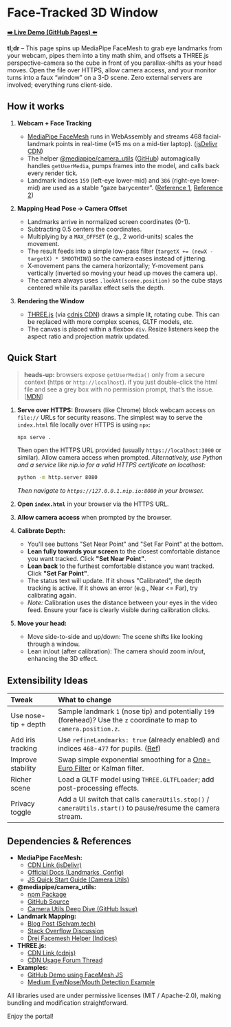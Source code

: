 # Face-Tracked 3D Window

**[➡️ Live Demo (GitHub Pages) ⬅️](https://konradish.github.io/magic-window/)**

**tl;dr** – This page spins up MediaPipe FaceMesh to grab eye landmarks from your webcam, pipes them into a tiny math shim, and offsets a THREE.js perspective-camera so the cube in front of you parallax-shifts as your head moves. Open the file over HTTPS, allow camera access, and your monitor turns into a faux “window” on a 3-D scene. Zero external servers are involved; everything runs client-side.

## How it works

1.  **Webcam + Face Tracking**
    *   [MediaPipe FaceMesh](https://github.com/google/mediapipe/blob/master/mediapipe/modules/face_geometry/README.md) runs in WebAssembly and streams 468 facial-landmark points in real-time (≈15 ms on a mid-tier laptop). ([jsDelivr CDN](https://www.jsdelivr.com/package/npm/@mediapipe/face_mesh))
    *   The helper [@mediapipe/camera\_utils](https://www.npmjs.com/package/@mediapipe/camera_utils) ([GitHub](https://github.com/google/mediapipe/tree/master/mediapipe/web/solutions/camera_utils)) automagically handles `getUserMedia`, pumps frames into the model, and calls back every render tick.
    *   Landmark indices `159` (left-eye lower-mid) and `386` (right-eye lower-mid) are used as a stable “gaze barycenter”. ([Reference 1](https://www.selvam.tech/blogs/mediapipe-facemesh-keypoints/), [Reference 2](https://stackoverflow.com/questions/66979377/mediapipe-face-mesh-keypoints-corresponding-to-the-face-parts))

2.  **Mapping Head Pose → Camera Offset**
    *   Landmarks arrive in normalized screen coordinates (0-1).
    *   Subtracting 0.5 centers the coordinates.
    *   Multiplying by a `MAX_OFFSET` (e.g., 2 world-units) scales the movement.
    *   The result feeds into a simple low-pass filter (`targetX += (newX - targetX) * SMOOTHING`) so the camera eases instead of jittering.
    *   X-movement pans the camera horizontally; Y-movement pans vertically (inverted so moving your head up moves the camera up).
    *   The camera always uses `.lookAt(scene.position)` so the cube stays centered while its parallax effect sells the depth.

3.  **Rendering the Window**
    *   [THREE.js](https://threejs.org/) (via [cdnjs CDN](https://cdnjs.com/libraries/three.js/)) draws a simple lit, rotating cube. This can be replaced with more complex scenes, GLTF models, etc.
    *   The canvas is placed within a flexbox `div`. Resize listeners keep the aspect ratio and projection matrix updated.

## Quick Start

> **heads-up:** browsers expose `getUserMedia()` only from a secure context (https or `http://localhost`). if you just double-click the html file and see a grey box with no permission prompt, that’s the issue. [[MDN](https://developer.mozilla.org/en-US/docs/Web/API/Navigator/getUserMedia)]

1.  **Serve over HTTPS:** Browsers (like Chrome) block webcam access on `file://` URLs for security reasons. The simplest way to serve the `index.html` file locally over HTTPS is using `npx`:
    ```bash
    npx serve .
    ```
    Then open the HTTPS URL provided (usually `https://localhost:3000` or similar). Allow camera access when prompted.
    *Alternatively, use Python and a service like nip.io for a valid HTTPS certificate on localhost:*
    ```bash
    python -m http.server 8080
    ```
    *Then navigate to `https://127.0.0.1.nip.io:8080` in your browser.*

2.  **Open `index.html`** in your browser via the HTTPS URL.

3.  **Allow camera access** when prompted by the browser.

4.  **Calibrate Depth:**
    *   You'll see buttons "Set Near Point" and "Set Far Point" at the bottom.
    *   **Lean fully towards your screen** to the closest comfortable distance you want tracked. Click **"Set Near Point"**.
    *   **Lean back** to the furthest comfortable distance you want tracked. Click **"Set Far Point"**.
    *   The status text will update. If it shows "Calibrated", the depth tracking is active. If it shows an error (e.g., Near <= Far), try calibrating again.
    *   *Note:* Calibration uses the distance between your eyes in the video feed. Ensure your face is clearly visible during calibration clicks.

5.  **Move your head:**
    *   Move side-to-side and up/down: The scene shifts like looking through a window.
    *   Lean in/out (after calibration): The camera should zoom in/out, enhancing the 3D effect.

## Extensibility Ideas

| Tweak                 | What to change                                                                                                |
| :-------------------- | :------------------------------------------------------------------------------------------------------------ |
| Use nose-tip + depth  | Sample landmark `1` (nose tip) and potentially `199` (forehead)? Use the `z` coordinate to map to `camera.position.z`. |
| Add iris tracking     | Use `refineLandmarks: true` (already enabled) and indices `468`-`477` for pupils. ([Ref](https://github.com/tensorflow/tfjs-models/blob/master/face-landmarks-detection/mesh_map.jpg)) |
| Improve stability     | Swap simple exponential smoothing for a [One-Euro Filter](https://cristal.univ-lille.fr/~casiez/1euro/) or Kalman filter. |
| Richer scene          | Load a GLTF model using `THREE.GLTFLoader`; add post-processing effects.                                      |
| Privacy toggle        | Add a UI switch that calls `cameraUtils.stop()` / `cameraUtils.start()` to pause/resume the camera stream.      |

## Dependencies & References

*   **MediaPipe FaceMesh:**
    *   [CDN Link (jsDelivr)](https://www.jsdelivr.com/package/npm/@mediapipe/face_mesh)
    *   [Official Docs (Landmarks, Config)](https://developers.google.com/mediapipe/solutions/vision/face_landmarker/index#face_landmarks)
    *   [JS Quick Start Guide (Camera Utils)](https://developers.google.com/mediapipe/solutions/vision/face_landmarker/web_js)
*   **@mediapipe/camera\_utils:**
    *   [npm Package](https://www.npmjs.com/package/@mediapipe/camera_utils)
    *   [GitHub Source](https://github.com/google/mediapipe/tree/master/mediapipe/web/solutions/camera_utils)
    *   [Camera Utils Deep Dive (GitHub Issue)](https://github.com/google/mediapipe/issues/1220)
*   **Landmark Mapping:**
    *   [Blog Post (Selvam.tech)](https://www.selvam.tech/blogs/mediapipe-facemesh-keypoints/)
    *   [Stack Overflow Discussion](https://stackoverflow.com/questions/66979377/mediapipe-face-mesh-keypoints-corresponding-to-the-face-parts)
    *   [Drei Facemesh Helper (Indices)](https://drei.pmnd.rs/?path=/story/misc-facemesh--face-mesh-standard-story)
*   **THREE.js:**
    *   [CDN Link (cdnjs)](https://cdnjs.com/libraries/three.js/)
    *   [CDN Usage Forum Thread](https://discourse.threejs.org/t/how-to-use-three-js-via-cdn/16836)
*   **Examples:**
    *   [GitHub Demo using FaceMesh JS](https://github.com/google/mediapipe/blob/master/docs/solutions/face_mesh.md#javascript-solution-api)
    *   [Medium Eye/Nose/Mouth Detection Example](https://medium.com/analytics-vidhya/eye-aspect-ratio-ear-and-mouth-aspect-ratio-mar-using-mediapipe-face-mesh-18df8c61534c)

All libraries used are under permissive licenses (MIT / Apache-2.0), making bundling and modification straightforward.

Enjoy the portal!
